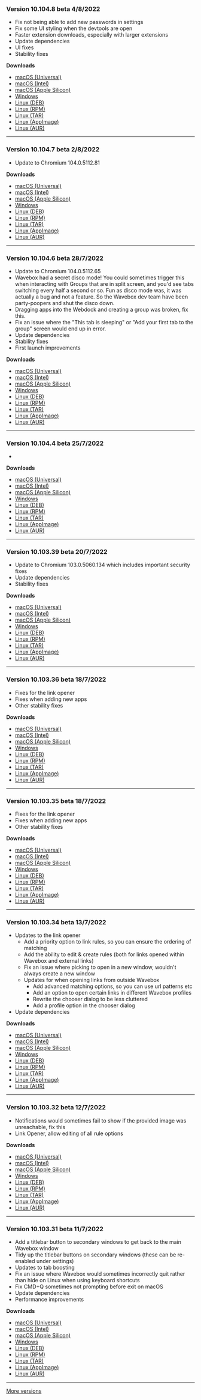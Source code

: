 <h3>Version 10.104.8 beta <span class="date">4/8/2022</span></h3>
<ul>
  <li>Fix not being able to add new passwords in settings</li>
  <li>Fix some UI styling when the devtools are open</li>
  <li>Faster extension downloads, especially with larger extensions</li>
  <li>Update dependencies</li>
  <li>UI fixes</li>
  <li>Stability fixes</li>
</ul>

**Downloads**

* [macOS (Universal)](https://download.wavebox.app/beta/macuniversal/Install%20Wavebox%2010.104.8.3.dmg)
* [macOS (Intel)](https://download.wavebox.app/beta/mac/Install%20Wavebox%2010.104.8.3.dmg)
* [macOS (Apple Silicon)](https://download.wavebox.app/beta/macarm64/Install%20Wavebox%2010.104.8.3.dmg)
* [Windows](https://download.wavebox.app/beta/win/Install%20Wavebox%2010.104.8.3.exe)
* [Linux (DEB)](https://download.wavebox.app/beta/linux/deb/amd64/wavebox_10.104.8-3_amd64.deb)
* [Linux (RPM)](https://download.wavebox.app/beta/linux/rpm/x86_64/Wavebox_10.104.8-3.x86_64.rpm)
* [Linux (TAR)](https://download.wavebox.app/beta/linux/tar/Wavebox_10.104.8-3.tar.gz)
* [Linux (AppImage)](https://download.wavebox.app/beta/linux/appimage/Wavebox_10.104.8-3_x86_64.AppImage)
* [Linux (AUR)](https://aur.archlinux.org/packages/wavebox)

---

<h3>Version 10.104.7 beta <span class="date">2/8/2022</span></h3>
<ul>
  <li>Update to Chromium 104.0.5112.81</li>
</ul>

**Downloads**

* [macOS (Universal)](https://download.wavebox.app/beta/macuniversal/Install%20Wavebox%2010.104.7.3.dmg)
* [macOS (Intel)](https://download.wavebox.app/beta/mac/Install%20Wavebox%2010.104.7.3.dmg)
* [macOS (Apple Silicon)](https://download.wavebox.app/beta/macarm64/Install%20Wavebox%2010.104.7.3.dmg)
* [Windows](https://download.wavebox.app/beta/win/Install%20Wavebox%2010.104.7.3.exe)
* [Linux (DEB)](https://download.wavebox.app/beta/linux/deb/amd64/wavebox_10.104.7-3_amd64.deb)
* [Linux (RPM)](https://download.wavebox.app/beta/linux/rpm/x86_64/Wavebox_10.104.7-3.x86_64.rpm)
* [Linux (TAR)](https://download.wavebox.app/beta/linux/tar/Wavebox_10.104.7-3.tar.gz)
* [Linux (AppImage)](https://download.wavebox.app/beta/linux/appimage/Wavebox_10.104.7-3_x86_64.AppImage)
* [Linux (AUR)](https://aur.archlinux.org/packages/wavebox)

---

<h3>Version 10.104.6 beta <span class="date">28/7/2022</span></h3>
<ul>
  <li>Update to Chromium 104.0.5112.65</li>
  <li>
    Wavebox had a secret disco mode! You could sometimes trigger this
    when interacting with Groups that are in split screen, and you'd see tabs
    switching every half a second or so. Fun as disco mode was, it was actually a
    bug and not a feature. So the Wavebox dev team have been party-poopers and
    shut the disco down.
  </li>
  <li>Dragging apps into the Webdock and creating a group was broken, fix this.</li>
  <li>
    Fix an issue where the "This tab is sleeping" or "Add your first tab to the group"
    screen would end up in error.
  </li>
  <li>Update dependencies</li>
  <li>Stability fixes</li>
  <li>First launch improvements</li>
</ul>

**Downloads**

* [macOS (Universal)](https://download.wavebox.app/beta/macuniversal/Install%20Wavebox%2010.104.6.3.dmg)
* [macOS (Intel)](https://download.wavebox.app/beta/mac/Install%20Wavebox%2010.104.6.3.dmg)
* [macOS (Apple Silicon)](https://download.wavebox.app/beta/macarm64/Install%20Wavebox%2010.104.6.3.dmg)
* [Windows](https://download.wavebox.app/beta/win/Install%20Wavebox%2010.104.6.3.exe)
* [Linux (DEB)](https://download.wavebox.app/beta/linux/deb/amd64/wavebox_10.104.6-3_amd64.deb)
* [Linux (RPM)](https://download.wavebox.app/beta/linux/rpm/x86_64/Wavebox_10.104.6-3.x86_64.rpm)
* [Linux (TAR)](https://download.wavebox.app/beta/linux/tar/Wavebox_10.104.6-3.tar.gz)
* [Linux (AppImage)](https://download.wavebox.app/beta/linux/appimage/Wavebox_10.104.6-3_x86_64.AppImage)
* [Linux (AUR)](https://aur.archlinux.org/packages/wavebox)

---

<h3>Version 10.104.4 beta <span class="date">25/7/2022</span></h3>
<ul>
  <li></li>
</ul>

**Downloads**

* [macOS (Universal)](https://download.wavebox.app/beta/macuniversal/Install%20Wavebox%2010.104.4.3.dmg)
* [macOS (Intel)](https://download.wavebox.app/beta/mac/Install%20Wavebox%2010.104.4.3.dmg)
* [macOS (Apple Silicon)](https://download.wavebox.app/beta/macarm64/Install%20Wavebox%2010.104.4.3.dmg)
* [Windows](https://download.wavebox.app/beta/win/Install%20Wavebox%2010.104.4.3.exe)
* [Linux (DEB)](https://download.wavebox.app/beta/linux/deb/amd64/wavebox_10.104.4-3_amd64.deb)
* [Linux (RPM)](https://download.wavebox.app/beta/linux/rpm/x86_64/Wavebox_10.104.4-3.x86_64.rpm)
* [Linux (TAR)](https://download.wavebox.app/beta/linux/tar/Wavebox_10.104.4-3.tar.gz)
* [Linux (AppImage)](https://download.wavebox.app/beta/linux/appimage/Wavebox_10.104.4-3_x86_64.AppImage)
* [Linux (AUR)](https://aur.archlinux.org/packages/wavebox)

---

<h3>Version 10.103.39 beta <span class="date">20/7/2022</span></h3>
<ul>
  <li>Update to Chromium 103.0.5060.134 which includes important security fixes</li>
  <li>Update dependencies</li>
  <li>Stability fixes</li>
</ul>

**Downloads**

* [macOS (Universal)](https://download.wavebox.app/beta/macuniversal/Install%20Wavebox%2010.103.39.3.dmg)
* [macOS (Intel)](https://download.wavebox.app/beta/mac/Install%20Wavebox%2010.103.39.3.dmg)
* [macOS (Apple Silicon)](https://download.wavebox.app/beta/macarm64/Install%20Wavebox%2010.103.39.3.dmg)
* [Windows](https://download.wavebox.app/beta/win/Install%20Wavebox%2010.103.39.3.exe)
* [Linux (DEB)](https://download.wavebox.app/beta/linux/deb/amd64/wavebox_10.103.39-3_amd64.deb)
* [Linux (RPM)](https://download.wavebox.app/beta/linux/rpm/x86_64/Wavebox_10.103.39-3.x86_64.rpm)
* [Linux (TAR)](https://download.wavebox.app/beta/linux/tar/Wavebox_10.103.39-3.tar.gz)
* [Linux (AppImage)](https://download.wavebox.app/beta/linux/appimage/Wavebox_10.103.39-3_x86_64.AppImage)
* [Linux (AUR)](https://aur.archlinux.org/packages/wavebox)

---

<h3>Version 10.103.36 beta <span class="date">18/7/2022</span></h3>
<ul>
  <li>Fixes for the link opener</li>
  <li>Fixes when adding new apps</li>
  <li>Other stability fixes</li>
</ul>

**Downloads**

* [macOS (Universal)](https://download.wavebox.app/beta/macuniversal/Install%20Wavebox%2010.103.36.3.dmg)
* [macOS (Intel)](https://download.wavebox.app/beta/mac/Install%20Wavebox%2010.103.36.3.dmg)
* [macOS (Apple Silicon)](https://download.wavebox.app/beta/macarm64/Install%20Wavebox%2010.103.36.3.dmg)
* [Windows](https://download.wavebox.app/beta/win/Install%20Wavebox%2010.103.36.3.exe)
* [Linux (DEB)](https://download.wavebox.app/beta/linux/deb/amd64/wavebox_10.103.36-3_amd64.deb)
* [Linux (RPM)](https://download.wavebox.app/beta/linux/rpm/x86_64/Wavebox_10.103.36-3.x86_64.rpm)
* [Linux (TAR)](https://download.wavebox.app/beta/linux/tar/Wavebox_10.103.36-3.tar.gz)
* [Linux (AppImage)](https://download.wavebox.app/beta/linux/appimage/Wavebox_10.103.36-3_x86_64.AppImage)
* [Linux (AUR)](https://aur.archlinux.org/packages/wavebox)

---

<h3>Version 10.103.35 beta <span class="date">18/7/2022</span></h3>
<ul>
  <li>Fixes for the link opener</li>
  <li>Fixes when adding new apps</li>
  <li>Other stability fixes</li>
</ul>

**Downloads**

* [macOS (Universal)](https://download.wavebox.app/beta/macuniversal/Install%20Wavebox%2010.103.35.3.dmg)
* [macOS (Intel)](https://download.wavebox.app/beta/mac/Install%20Wavebox%2010.103.35.3.dmg)
* [macOS (Apple Silicon)](https://download.wavebox.app/beta/macarm64/Install%20Wavebox%2010.103.35.3.dmg)
* [Windows](https://download.wavebox.app/beta/win/Install%20Wavebox%2010.103.35.3.exe)
* [Linux (DEB)](https://download.wavebox.app/beta/linux/deb/amd64/wavebox_10.103.35-3_amd64.deb)
* [Linux (RPM)](https://download.wavebox.app/beta/linux/rpm/x86_64/Wavebox_10.103.35-3.x86_64.rpm)
* [Linux (TAR)](https://download.wavebox.app/beta/linux/tar/Wavebox_10.103.35-3.tar.gz)
* [Linux (AppImage)](https://download.wavebox.app/beta/linux/appimage/Wavebox_10.103.35-3_x86_64.AppImage)
* [Linux (AUR)](https://aur.archlinux.org/packages/wavebox)

---

<h3>Version 10.103.34 beta <span class="date">13/7/2022</span></h3>
<ul>
  <li>
    Updates to the link opener
    <ul>
      <li>Add a priority option to link rules, so you can ensure the ordering of matching</li>
      <li>Add the ability to edit & create rules (both for links opened within Wavebox and external links)</li>
      <li>Fix an issue where picking to open in a new window, wouldn't always create a new window</li>
      <li>
        Updates for when opening links from outside Wavebox
        <ul>
          <li>Add advanced matching options, so you can use url patterns etc</li>
          <li>Add an option to open certain links in different Wavebox profiles</li>
          <li>Rewrite the chooser dialog to be less cluttered</li>
          <li>Add a profile option in the chooser dialog</li>
        </ul>
      </li>
    </ul>
  </li>
  <li>Update dependencies</li>
</ul>

**Downloads**

* [macOS (Universal)](https://download.wavebox.app/beta/macuniversal/Install%20Wavebox%2010.103.34.3.dmg)
* [macOS (Intel)](https://download.wavebox.app/beta/mac/Install%20Wavebox%2010.103.34.3.dmg)
* [macOS (Apple Silicon)](https://download.wavebox.app/beta/macarm64/Install%20Wavebox%2010.103.34.3.dmg)
* [Windows](https://download.wavebox.app/beta/win/Install%20Wavebox%2010.103.34.3.exe)
* [Linux (DEB)](https://download.wavebox.app/beta/linux/deb/amd64/wavebox_10.103.34-3_amd64.deb)
* [Linux (RPM)](https://download.wavebox.app/beta/linux/rpm/x86_64/Wavebox_10.103.34-3.x86_64.rpm)
* [Linux (TAR)](https://download.wavebox.app/beta/linux/tar/Wavebox_10.103.34-3.tar.gz)
* [Linux (AppImage)](https://download.wavebox.app/beta/linux/appimage/Wavebox_10.103.34-3_x86_64.AppImage)
* [Linux (AUR)](https://aur.archlinux.org/packages/wavebox)

---

<h3>Version 10.103.32 beta <span class="date">12/7/2022</span></h3>
<ul>
  <li>Notifications would sometimes fail to show if the provided image was unreachable, fix this</li>
  <li>Link Opener, allow editing of all rule options</li>
</ul>

**Downloads**

* [macOS (Universal)](https://download.wavebox.app/beta/macuniversal/Install%20Wavebox%2010.103.32.3.dmg)
* [macOS (Intel)](https://download.wavebox.app/beta/mac/Install%20Wavebox%2010.103.32.3.dmg)
* [macOS (Apple Silicon)](https://download.wavebox.app/beta/macarm64/Install%20Wavebox%2010.103.32.3.dmg)
* [Windows](https://download.wavebox.app/beta/win/Install%20Wavebox%2010.103.32.3.exe)
* [Linux (DEB)](https://download.wavebox.app/beta/linux/deb/amd64/wavebox_10.103.32-3_amd64.deb)
* [Linux (RPM)](https://download.wavebox.app/beta/linux/rpm/x86_64/Wavebox_10.103.32-3.x86_64.rpm)
* [Linux (TAR)](https://download.wavebox.app/beta/linux/tar/Wavebox_10.103.32-3.tar.gz)
* [Linux (AppImage)](https://download.wavebox.app/beta/linux/appimage/Wavebox_10.103.32-3_x86_64.AppImage)
* [Linux (AUR)](https://aur.archlinux.org/packages/wavebox)

---

<h3>Version 10.103.31 beta <span class="date">11/7/2022</span></h3>
<ul>
  <li>Add a titlebar button to secondary windows to get back to the main Wavebox window</li>
  <li>Tidy up the titlebar buttons on secondary windows (these can be re-enabled under settings)</li>
  <li>Updates to tab boosting</li>
  <li>Fix an issue where Wavebox would sometimes incorrectly quit rather than hide on Linux when using keyboard shortcuts</li>
  <li>Fix CMD+Q sometimes not prompting before exit on macOS</li>
  <li>Update dependencies</li>
  <li>Performance improvements</li>
</ul>

**Downloads**

* [macOS (Universal)](https://download.wavebox.app/beta/macuniversal/Install%20Wavebox%2010.103.31.3.dmg)
* [macOS (Intel)](https://download.wavebox.app/beta/mac/Install%20Wavebox%2010.103.31.3.dmg)
* [macOS (Apple Silicon)](https://download.wavebox.app/beta/macarm64/Install%20Wavebox%2010.103.31.3.dmg)
* [Windows](https://download.wavebox.app/beta/win/Install%20Wavebox%2010.103.31.3.exe)
* [Linux (DEB)](https://download.wavebox.app/beta/linux/deb/amd64/wavebox_10.103.31-3_amd64.deb)
* [Linux (RPM)](https://download.wavebox.app/beta/linux/rpm/x86_64/Wavebox_10.103.31-3.x86_64.rpm)
* [Linux (TAR)](https://download.wavebox.app/beta/linux/tar/Wavebox_10.103.31-3.tar.gz)
* [Linux (AppImage)](https://download.wavebox.app/beta/linux/appimage/Wavebox_10.103.31-3_x86_64.AppImage)
* [Linux (AUR)](https://aur.archlinux.org/packages/wavebox)

---
[More versions](https://wavebox.io/changelog/beta/)